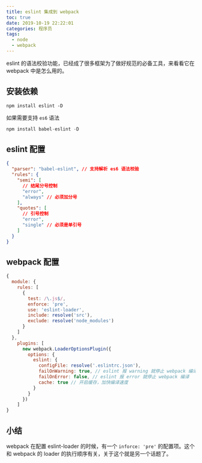 ```yaml
---
title: eslint 集成到 webpack
toc: true
date: 2019-10-19 22:22:01
categories: 程序员
tags:
  - node
  - webpack
---
```


eslint 的语法校验功能，已经成了很多框架为了做好规范的必备工具，来看看它在 webpack 中是怎么用的。

<!-- more -->

## 安装依赖

```
npm install eslint -D
```

如果需要支持 `es6` 语法

```js
npm install babel-eslint -D
```

## eslint 配置

```json
{
  "parser": "babel-eslint", // 支持解析 es6 语法校验
  "rules": {
    "semi": [
      // 结尾分号控制
      "error",
      "always" // 必须加分号
    ],
    "quotes": [
      // 引号控制
      "error",
      "single" // 必须是单引号
    ]
  }
}
```

## webpack 配置

```js
{
  module: {
    rules: [
      {
        test: /\.js$/,
        enforce: 'pre',
        use: 'eslint-loader',
        include: resolve('src'),
        exclude: resolve('node_modules')
      }
    ]
  },
    plugins: [
      new webpack.LoaderOptionsPlugin({
        options: {
          eslint: {
            configFile: resolve('.eslintrc.json'),
            failOnWarning: true, // eslint 报 warning 就停止 webpack 编译
            failOnError: false, // eslint 报 error 就停止 webpack 编译
            cache: true // 开启缓存，加快编译速度
          }
        }
      })
    ]
}
```

## 小结

webpack 在配置 eslint-loader 的时候，有一个 `inforce: 'pre'` 的配置项。这个和 webpack 的 loader 的执行顺序有关，关于这个就是另一个话题了。

<!-- 555 -->
